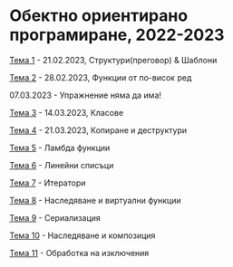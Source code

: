 # Обектно ориентирано програмиране, 2022-2023


[Тема 1](01-structs-templates/) - 21.02.2023, Структури(преговор) & Шаблони

[Тема 2](02-higher-order-functions/) - 28.02.2023, Функции от по-висок ред

07.03.2023 - Упражнение няма да има!

[Тема 3](03-classes/) - 14.03.2023, Класове

[Тема 4]() - 21.03.2023, Копиране и деструктури

[Тема 5]() - Ламбда функции

[Тема 6]() - Линейни списъци

[Тема 7]() - Итератори

[Тема 8]() - Наследяване и виртуални функции

[Тема 9]() - Сериализация

[Тема 10]() - Наследяване и композиция

[Тема 11]() - Обработка на изключения